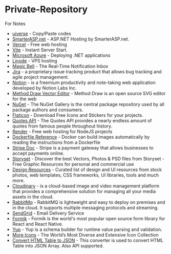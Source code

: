 # Private-Repository
For Notes

- [uiverse](https://uiverse.io/) - Copy/Paste codes 
- [SmarterASP.net](https://www.smarterasp.net/) - ASP.NET Hosting by SmarterASP.net. 
- [Vercel](https://vercel.com/dashboard) - Free web hosting
- [Vite](https://vitejs.dev/) - Instant Server Start.
- [Microsoft Azure](https://portal.azure.com/#home) - Deploying .NET applications
- [Linode](https://www.linode.com/) - VPS hosting
- [Magic Bell](https://www.magicbell.com/) - The Real-Time Notification Inbox 
- [Jira](https://www.atlassian.com/software/jira) - a proprietary issue tracking product that allows bug tracking and agile project management.
- [Notion](https://www.notion.so/) - is a freemium productivity and note-taking web application developed by Notion Labs Inc.
- [Method Draw Vector Editor](https://editor.method.ac/) - Method Draw is an open source SVG editor for the web
- [NuGet](https://www.nuget.org/) - The NuGet Gallery is the central package repository used by all package authors and consumers.
- [Flaticon](https://www.flaticon.com/) - Download Free Icons and Stickers for your projects.
- [Quotes API](https://api-ninjas.com/api/quotes) - The Quotes API provides a nearly endless amount of quotes from famous people throughout history.
- [Render](https://render.com/) - Free web hosting for NodeJS projects
- [Dockerfile Reference](https://docs.docker.com/engine/reference/builder/) - Docker can build images automatically by reading the instructions from a Dockerfile 
- [Stripe Doc](https://stripe.com/docs) - Stripe is a payment gateway that allows businesses to accept payments online.
- [Storyset](https://www.freepik.com/author/stories) - Discover the best Vectors, Photos & PSD files from Storyset - Free Graphic Resources for personal and commercial use
- [Design Resources](https://github.com/bradtraversy/design-resources-for-developers) - Curated list of design and UI resources from stock photos, web templates, CSS frameworks, UI libraries, tools and much more.
- [Cloudinary](https://cloudinary.com/) - is a cloud-based image and video management platform that provides a comprehensive solution for managing all your media assets in the cloud. 
- [RabbitMq](https://www.rabbitmq.com/) - RabbitMQ is lightweight and easy to deploy on premises and in the cloud. It supports multiple messaging protocols and streaming.  
- [SendGrid](https://sendgrid.com/) - Email Delivery Service
- [Formik](https://formik.org/) - Formik is the world's most popular open source form library for React and React Native.
- [Yup](https://www.npmjs.com/package/yup) - Yup is a schema builder for runtime value parsing and validation. 
- [More Icons](https://thenounproject.com/icons/) - The World’s Most Diverse and Extensive Icon Collection  
- [Convert HTML Table to JSON](https://tableconvert.com/html-to-json) - This converter is used to convert HTML Table into JSON Array. Also API supported.    
 

